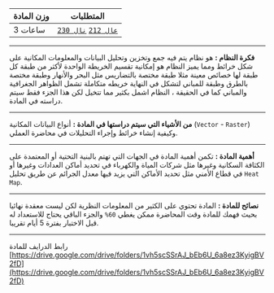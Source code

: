 | وزن المادة | المتطلبات |  
|---|---|  
| 3 ساعات | [`عال 212`](https://infosystems.blog/plan-study/course/CSC-212) [`نال 230`](https://infosystems.blog/plan-study/course/IS-230) |

---

**فكرة النظام :** هو نظام يتم فيه جمع وتخزين وتحليل البيانات والمعلومات المكانية على شكل خرائط ومما يميز النظام هو
إمكانية تقسيم الخريطة الواحدة لأكثر من طبقة كل طبقة لها خصائص معينة مثلا طبقة مختصة بالتضاريس مثل البحر والأنهار وطبقة
مختصة بالطرق وطبقة للمباني لتشكل في النهاية خريطه متكاملة تشمل الظواهر الجغرافية والمباني كما في الحقيقة ، النظام اشمل
بكثير مما تتخيل لكن هذا الجزء فقط سيتم دراسته في المادة.

---
**من الأشياء التي سيتم دراستها في المادة :** أنواع البيانات المكانية (`Vector` - `Raster`) وكيفية إنشاء خرائط وإجراء
التحليلات في محاضرة العملي.

---
**أهمية المادة :** تكمن أهمية المادة في الجهات التي تهتم بالبنية التحتية أو المعتمدة على الكثافة السكانية وغيرها مثل
شركات المياة والكهرباء في تحديد أماكن العدادات وغيرها أو في قطاع الأمني مثل تحديد الأماكن التي يزيد فيها معدل الجرائم عن
طريق تحليل `Heat Map`.

---
**نصائح للمادة :** المادة تحتوي على الكثير من المعلومات النظرية لكن ليست معقدة نهائيا بحيث فهمك للمادة وقت المحاضرة ممكن
يغطي `60%` والجزء الباقي يحتاج للاستعداد له قبل الاختبار بفترة 5 أيام تقريبا.

---
رابط الدرايف للمادة
[https://drive.google.com/drive/folders/1vh5scSSrAJ_bEb6U_6a8ez3KyigBV2fD](https://drive.google.com/drive/folders/1vh5scSSrAJ_bEb6U_6a8ez3KyigBV2fD)
